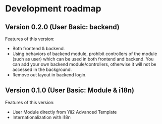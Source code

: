 # Development roadmap

## Version 0.2.0 (User Basic: backend)

Features of this version:

* Both frontend & backend.
* Using behaviors of backend module, prohibit controllers of the module (such as user) which can be used in both frontend and backend. You can add your own backend module/controllers, otherwise it will not be accessed in the background.
* Remove out layout in backend login.


## Version 0.1.0 (User Basic: Module & i18n)

Features of this version:

* User Module directly from Yii2 Advanced Template
* Internationalization with i18n

